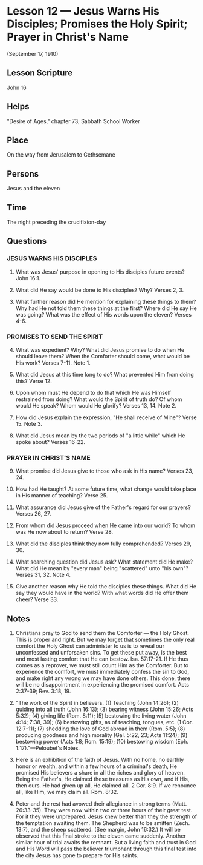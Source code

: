 # Lesson 12 — Jesus Warns His Disciples; Promises the Holy Spirit; Prayer in Christ's Name

(September 17, 1910)

## Lesson Scripture
John 16

## Helps
"Desire of Ages," chapter 73; Sabbath School Worker

## Place
On the way from Jerusalem to Gethsemane

## Persons
Jesus and the eleven

## Time
The night preceding the crucifixion-day

## Questions

### JESUS WARNS HIS DISCIPLES

1. What was Jesus' purpose in opening to His disciples future events? John 16:1.

2. What did He say would be done to His disciples? Why? Verses 2, 3.

3. What further reason did He mention for explaining these things to them? Why had He not told them these things at the first? Where did He say He was going? What was the effect of His words upon the eleven? Verses 4-6.

### PROMISES TO SEND THE SPIRIT

4. What was expedient? Why? What did Jesus promise to do when He should leave them? When the Comforter should come, what would be His work? Verses 7-11. Note 1.

5. What did Jesus at this time long to do? What prevented Him from doing this? Verse 12.

6. Upon whom must He depend to do that which He was Himself restrained from doing? What would the Spirit of truth do? Of whom would He speak? Whom would He glorify? Verses 13, 14. Note 2.

7. How did Jesus explain the expression, "He shall receive of Mine"? Verse 15. Note 3.

8. What did Jesus mean by the two periods of "a little while" which He spoke about? Verses 16-22.

### PRAYER IN CHRIST'S NAME

9. What promise did Jesus give to those who ask in His name? Verses 23, 24.

10. How had He taught? At some future time, what change would take place in His manner of teaching? Verse 25.

11. What assurance did Jesus give of the Father's regard for our prayers? Verses 26, 27.

12. From whom did Jesus proceed when He came into our world? To whom was He now about to return? Verse 28.

13. What did the disciples think they now fully comprehended? Verses 29, 30.

14. What searching question did Jesus ask? What statement did He make? What did He mean by "every man" being "scattered" unto "his own"? Verses 31, 32. Note 4.

15. Give another reason why He told the disciples these things. What did He say they would have in the world? With what words did He offer them cheer? Verse 33.

## Notes

1. Christians pray to God to send them the Comforter — the Holy Ghost. This is proper and right. But we may forget that sometimes the only real comfort the Holy Ghost can administer to us is to reveal our unconfessed and unforsaken sins. To get these put away, is the best and most lasting comfort that He can bestow. Isa. 57:17-21. If He thus comes as a reprover, we must still count Him as the Comforter. But to experience the comfort, we must immediately confess the sin to God, and make right any wrong we may have done others. This done, there will be no disappointment in experiencing the promised comfort. Acts 2:37-39; Rev. 3:18, 19.

2. "The work of the Spirit in believers. (1) Teaching (John 14:26); (2) guiding into all truth (John 16:13); (3) bearing witness (John 15:26; Acts 5:32); (4) giving life (Rom. 8:11); (5) bestowing the living water (John 4:14; 7:38, 39); (6) bestowing gifts, as of teaching, tongues, etc. (1 Cor. 12:7-11); (7) shedding the love of God abroad in them (Rom. 5:5); (8) producing goodness and high morality (Gal. 5:22, 23; Acts 11:24); (9) bestowing power (Acts 1:8; Rom. 15:19); (10) bestowing wisdom (Eph. 1:17)."—Peloubet's Notes.

3. Here is an exhibition of the faith of Jesus. With no home, no earthly honor or wealth, and within a few hours of a criminal's death, He promised His believers a share in all the riches and glory of heaven. Being the Father's, He claimed these treasures as His own, and if His, then ours. He had given up all, He claimed all. 2 Cor. 8:9. If we renounce all, like Him, we may claim all. Rom. 8:32.

4. Peter and the rest had avowed their allegiance in strong terms (Matt. 26:33-35). They were now within two or three hours of their great test. For it they were unprepared. Jesus knew better than they the strength of the temptation awaiting them. The Shepherd was to be smitten (Zech. 13:7), and the sheep scattered. (See margin, John 16:32.) It will be observed that this final stroke to the eleven came suddenly. Another similar hour of trial awaits the remnant. But a living faith and trust in God and His Word will pass the believer triumphant through this final test into the city Jesus has gone to prepare for His saints.